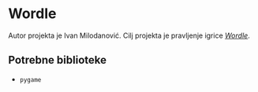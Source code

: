 # Wordle
Autor projekta je Ivan Milodanović. Cilj projekta je pravljenje igrice [*Wordle*](https://en.wikipedia.org/wiki/Wordle).

## Potrebne biblioteke
- `pygame`
